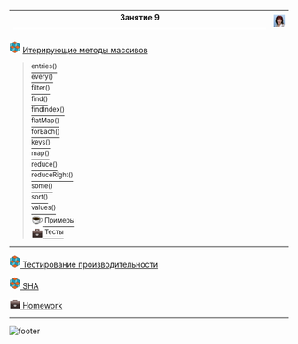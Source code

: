[footer]: https://github.com/garevna/js-course/raw/master/images/a-level-ico.png?raw=true
[me]: https://raw.githubusercontent.com/garevna/a-level-js-lessons/master/ico/myPhoto-40.png "Ⓒ Irina Fylyppova ( garevna ) 2019"
[ico20]: https://raw.githubusercontent.com/garevna/a-level-js-lessons/master/ico/a-level-20.png
[hw-20]: https://raw.githubusercontent.com/garevna/a-level-js-lessons/master/ico/briefcase-20.png
[cap-20]: https://raw.githubusercontent.com/garevna/a-level-js-lessons/master/ico/coffee-20.png
[space-800]: https://raw.githubusercontent.com/garevna/a-level-js-lessons/master/ico/space-800.png

| Занятие 9 ![space-800] | ![me] |
|-|-|

![ico20] [Итерирующие методы массивов](../md/arrayIterators-principle.md)<br>
> [<sup>entries()</sup>](../md/Array.prototype.entries.md)<br>
> [<sup>every()</sup>](../md/Array.prototype.every.md)<br>
> [<sup>filter()</sup>](../md/Array.prototype.filter.md)<br>
> [<sup>find()</sup>](../md/Array.prototype.find.md)<br>
> [<sup>findIndex()</sup>](../md/Array.prototype.findIndex.md)<br>
> [<sup>flatMap()</sup>](../md/Array.prototype.flatMap.md)<br>
> [<sup>forEach()</sup>](../md/Array.prototype.forEach.md)<br>
> [<sup>keys()</sup>](../md/Array.prototype.keys.md)<br>
> [<sup>map()</sup>](../md/Array.prototype.map.md)<br>
> [<sup>reduce()</sup>](../md/Array.prototype.reduce.md)<br>
> [<sup>reduceRight()</sup>](../md/Array.prototype.reduceRight.md)<br>
> [<sup>some()</sup>](../md/Array.prototype.some.md)<br>
> [<sup>sort()</sup>](../md/Array.prototype.sort.md)<br>
> [<sup>values()</sup>](../md/Array.prototype.values.md)<br>
> [![cap-20] <sup>Примеры</sup>](../md/Array.prototype-samples.md)<br>
> [![hw-20] <sup>Тесты</sup>](https://garevna.github.io/js-quiz/#arrayIterationMethods)
_______________________________________________________________________

[![ico20] Тестирование производительности](../md/JS-heap-memory-allocation.md)

[![ico20] SHA](../md/SHA.md)

[![hw-20] Homework](../md/hw-09.md)

_________________________________________________________________________

![footer]

